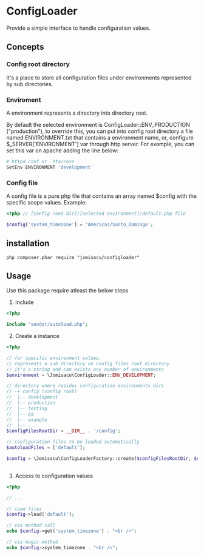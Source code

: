 # ConfigLoader

Provide a simple interface to handle configuration values.

## Concepts

### Config root directory

It's a place to store all configuration files under environments represented by sub directories. 

### Enviroment

A environment represents a directory into directory root. 

By default the selected environment is ConfigLoader::ENV_PRODUCTION ("production"), to override this, you can put into config root directory a file named ENVIRONMENT.txt that contains a environment name, or, configure $_SERVER['ENVIRONMENT'] var through http server. For example, you can set this var on apache adding the line below:

```bash
# httpd.conf or .htaccess 
SetEnv ENVIRONMENT 'development'
```

### Config file

A config file is a pure php file that contains an array named $config with the specific scope values. Example:

```php
<?php // [config root dir]/[selected environment]/default.php file

$config['system_timezone'] = 'Americas/Santo_Domingo';

```

## installation
    php composer.phar require "jomisacu/configloader"

## Usage

Use this package require atleast the below steps

1. include 
```php
<?php

include "vendor/autoload.php";

```

2. Create a instance

```php
<?php

// for specific environment values.
// represents a sub directory on config files root directory
// it's a string and can exists any number of environments
$environment = \Jomisacu\ConfigLoader::ENV_DEVELOPMENT; 

// directory where resides configuration environments dirs
// -+ config (config root)
//	|-- development
//	|-- production
//	|-- testing
//	|-- qa
//	|-- example
//	|-- ... 
$configFilesRootDir = __DIR__ . '/config';

// configuration files to be loaded automatically
$autoloadFiles = ['default'];

$config = \Jomisacu\ConfigLoaderFactory::create($configFilesRootDir, $environment, $autoloadFiles);
   
```

3. Access to configuration values

```php
<?php

// ...

// load files
$config->load('default');

// via method call
echo $config->get('system_timezone') . "<br />";

// via magic method
echo $config->system_timezone . "<br />";

